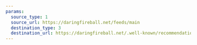 ```yaml
---
params:
  source_type: 1
  source_url: https://daringfireball.net/feeds/main
  destination_type: 3
  destination_url: https://daringfireball.net/.well-known/recommendations.opml
---
```

